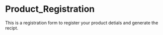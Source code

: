 # Product_Registration
This is a registration form to register your product detials and generate the recipt.
